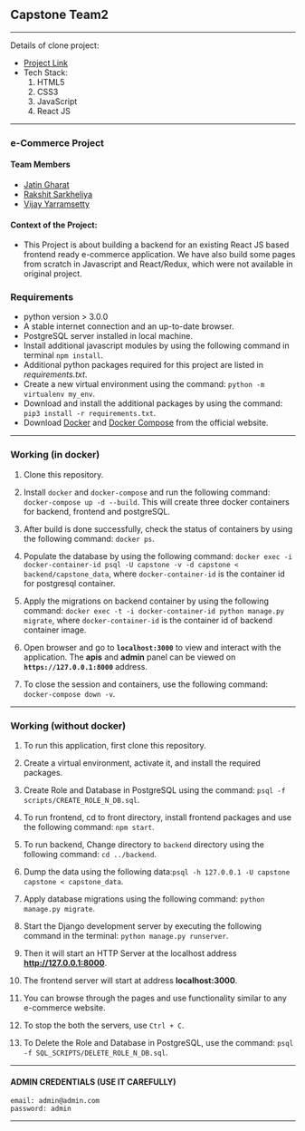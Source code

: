 ## Capstone Team2 
---
Details of clone project:

* [Project Link](https://github.com/aashishshrestha5532/ecommersesample)
* Tech Stack:
  1. HTML5
  2. CSS3
  3. JavaScript
  4. React JS
---
### e-Commerce Project
#### Team Members
* [Jatin Gharat](https://gitlab.com/jatin_gharat)
* [Rakshit Sarkheliya](https://gitlab.com/sarkheliyarakshit)
* [Vijay Yarramsetty](https://gitlab.com/vijaykumaryv94)
#### Context of the Project:
* This Project is about building a backend for an existing React JS based frontend ready e-commerce application. We have also build some pages from scratch in Javascript and React/Redux, which were not available in original project.

### Requirements

* python version > 3.0.0
* A stable internet connection and an up-to-date browser.
* PostgreSQL server installed in local machine.
* Install additional javascript modules by using the following command in terminal `npm install`.
* Additional python packages required for this project are listed in *requirements.txt*.
* Create a new virtual environment using the command: `python -m virtualenv my_env`.
* Download and install the additional packages by using the command: `pip3 install -r requirements.txt`.
* Download [Docker](https://docs.docker.com/engine/install/ubuntu/) and [Docker Compose](https://docs.docker.com/compose/install/) from the official website.
---

### Working (in docker)

1. Clone this repository.

2. Install `docker` and `docker-compose` and run the following command: `docker-compose up -d --build`. This will create three docker containers for backend, frontend and postgreSQL.

3. After build is done successfully, check the status of containers by using the following command: `docker ps`.

4. Populate the database by using the following command: `docker exec -i docker-container-id psql -U capstone -v -d capstone < backend/capstone_data`, where `docker-container-id` is the container id for postgresql container.

5. Apply the migrations on backend container by using the following command: `docker exec -t -i docker-container-id python manage.py migrate`, where `docker-container-id` is the container id of backend container image.

6. Open browser and go to **`localhost:3000`** to view and interact with the application. The **apis** and **admin** panel can be viewed on **`https://127.0.0.1:8000`** address.

7. To close the session and containers, use the following command: `docker-compose down -v`. 

---

### Working (without docker)


1. To run this application, first clone this repository.

2. Create a virtual environment, activate it, and install the required packages.

3. Create Role and Database in PostgreSQL using the command: `psql -f scripts/CREATE_ROLE_N_DB.sql`.

4. To run frontend, cd to front directory, install frontend packages and use the following command: `npm start`.

5. To run backend, Change directory to `backend` directory using the following command: `cd ../backend`.

6. Dump the data using the following data:`psql -h 127.0.0.1 -U capstone capstone < capstone_data`. 

7. Apply database migrations using the following command: `python manage.py migrate`.

8.  Start the Django development server by executing the following command in the terminal: `python manage.py runserver`.

9.  Then it will start an HTTP Server at the localhost address **http://127.0.0.1:8000**.

10. The frontend server will start at address **localhost:3000**.

11. You can browse through the pages and use functionality similar to any e-commerce website.

12. To stop the both the servers, use `Ctrl + C`.

13. To Delete the Role and Database in PostgreSQL, use the command: `psql -f SQL_SCRIPTS/DELETE_ROLE_N_DB.sql`.

---

#### ADMIN CREDENTIALS (USE IT CAREFULLY)
    email: admin@admin.com
    password: admin
---